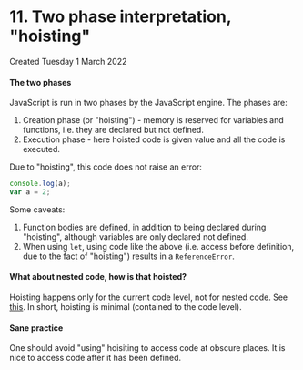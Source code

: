 # 11. Two phase interpretation, "hoisting"
Created Tuesday 1 March 2022

#### The two phases
JavaScript is run in two phases by the JavaScript engine.
The phases are:
1. Creation phase (or "hoisting") - memory is reserved for variables and functions, i.e. they are declared but not defined.
2. Execution phase - here hoisted code is given value and all the code is executed.

Due to "hoisting", this code does not raise an error:
```js
console.log(a);
var a = 2;
```

Some caveats:
1. Function bodies are defined, in addition to being declared during "hoisting", although variables are only declared not defined.
2. When using `let`, using code like the above (i.e. access before definition, due to the fact of "hoisting") results in a `ReferenceError`.

#### What about nested code, how is that hoisted?
Hoisting happens only for the current code level, not for nested code. See [this](https://stackoverflow.com/questions/41249587/confused-about-javascript-hoisting?rq=1). In short, hoisting is minimal (contained to the code level).

#### Sane practice
One should avoid "using" hoisiting to access code at obscure places. It is nice to access code after it has been defined.